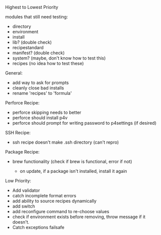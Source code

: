 Highest to Lowest Priority

modules that still need testing:

* directory
* environment
* install
* lib? (double check)
* recipestandard
* manifest? (double check)
* system? (maybe, don't know how to test this)
* recipes (no idea how to test these)

General:

* add way to ask for prompts
* cleanly close bad installs
* rename 'recipes' to 'formula'

Perforce Recipe:

* perforce skipping needs to better
* perforce should install p4v
* perforce should prompt for writing password to p4settings (if desired)

SSH Recipe:

* ssh recipe doesn't make .ssh directory (can't repro)

Package Recipe:

* brew functionality (check if brew is functional, error if not)

    * on update, if a package isn't installed, install it again

    


Low Priority:

* Add validator
* catch incomplete format errors
* add ability to source recipes dynamically
* add switch
* add reconfigure command to re-choose values
* check if environment exists before removing, throw message if it doesn't.
* Catch exceptions failsafe
